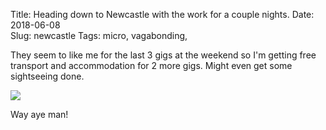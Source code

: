 Title: Heading down to Newcastle with the work for a couple nights.
Date: 2018-06-08  
Slug: newcastle
Tags: micro, vagabonding,

They seem to like me for the last 3 gigs at the weekend so I'm getting free transport and accommodation for 2 more gigs. Might even get some sightseeing done.

<img src="/images/2018-06-08 gr2.jpg" class="align-center" />

Way aye man!
